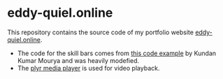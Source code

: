 # eddy-quiel.online

This repository contains the source code of my portfolio website [eddy-quiel.online](https://eddy-quiel.online).


 - The code for the skill bars comes from [this code example](https://codepen.io/kundankumarmourya/pen/EOLoda) by Kundan
   Kumar Mourya and was heavily modefied. 
 - The [plyr media player](https://plyr.io/) is used for video
   playback.

